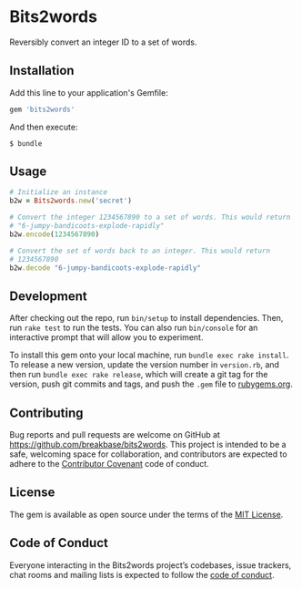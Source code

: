 # Bits2words

Reversibly convert an integer ID to a set of words.

## Installation

Add this line to your application's Gemfile:

```ruby
gem 'bits2words'
```

And then execute:

```
$ bundle
```

## Usage

```ruby
# Initialize an instance
b2w = Bits2words.new('secret')

# Convert the integer 1234567890 to a set of words. This would return
# "6-jumpy-bandicoots-explode-rapidly"
b2w.encode(1234567890)

# Convert the set of words back to an integer. This would return
# 1234567890
b2w.decode "6-jumpy-bandicoots-explode-rapidly"
```

## Development

After checking out the repo, run `bin/setup` to install dependencies.
Then, run `rake test` to run the tests. You can also run `bin/console`
for an interactive prompt that will allow you to experiment.

To install this gem onto your local machine, run `bundle exec rake
install`. To release a new version, update the version number in
`version.rb`, and then run `bundle exec rake release`, which will create
a git tag for the version, push git commits and tags, and push the
`.gem` file to [rubygems.org](https://rubygems.org).

## Contributing

Bug reports and pull requests are welcome on GitHub at
https://github.com/breakbase/bits2words. This project is intended to be
a safe, welcoming space for collaboration, and contributors are expected
to adhere to the [Contributor Covenant](http://contributor-covenant.org)
code of conduct.

## License

The gem is available as open source under the terms of the
[MIT License](http://opensource.org/licenses/MIT).

## Code of Conduct

Everyone interacting in the Bits2words project’s codebases, issue
trackers, chat rooms and mailing lists is expected to follow the
[code of conduct](https://github.com/[USERNAME]/bits2words/blob/master/CODE_OF_CONDUCT.md).

